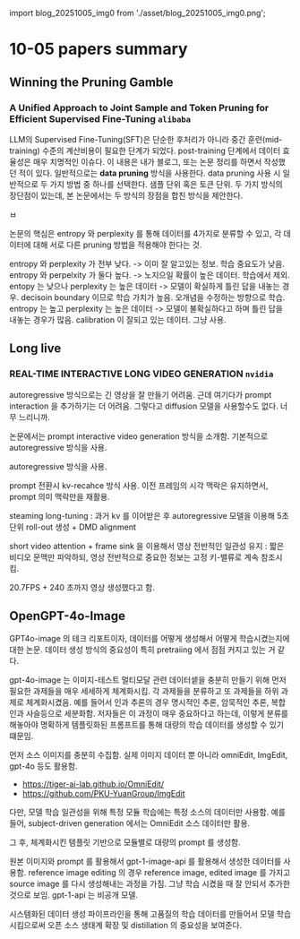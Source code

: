 import blog_20251005_img0 from './asset/blog_20251005_img0.png';

# 10-05 papers summary

## Winning the Pruning Gamble
### A Unified Approach to Joint Sample and Token Pruning for Efficient Supervised Fine-Tuning  `alibaba`

LLM의 Supervised Fine-Tuning(SFT)은 단순한 후처리가 아니라 중간 훈련(mid-training) 수준의 계산비용이 필요한 단계가 되었다. post-training 단계에서 데이터 효율성은 매우 치명적인 이슈다. 이 내용은 내가 블로그, 또는 논문 정리를 하면서 작성했던 적이 있다. 일반적으로는 **data pruning** 방식을 사용한다. data pruning 사용 시 일반적으로 두 가지 방법 중 하나를 선택한다. 샘플 단위 혹은 토큰 단위. 두 가지 방식의 장단점이 있는데, 본 논문에서는 두 방식의 장점을 합친 방식을 제안한다.

ㅂ

논문의 핵심은 entropy 와 perplexity 를 통해 데이터를 4가지로 분류할 수 있고, 각 데이터에 대해 서로 다른 pruning 방법을 적용해야 한다는 것. 

entropy 와 perplexity 가 전부 낮다. -> 이미 잘 알고있는 정보. 학습 중요도가 낮음.
entropy 와 perpelxity 가 둘다 높다. -> 노지으일 확률이 높은 데이터. 학습에서 제외.
entopy 는 낮으나 perplexity 는 높은 데이터 -> 모델이 확실하게 틀린 답을 내놓는 경우. decisoin boundary 이므로 학습 가치가 높음. 오개념을 수정하는 방향으로 학습.
entropy 는 높고 perplexity 는 높은 데이터 -> 모델이 불확실하다고 하며 틀린 답을 내놓는 경우가 많음. calibration 이 잘되고 있는 데이터. 그냥 사용.

## Long live
### REAL-TIME INTERACTIVE LONG VIDEO GENERATION `nvidia`

autoregressive 방식으로는 긴 영상을 잘 만들기 어려움. 근데 여기다가 prompt interaction 을 추가하기는 더 어려움. 그렇다고 diffusion 모델을 사용할수도 없다. 너무 느리니까.

논문에서는 prompt interactive video generation 방식을 소개함. 기본적으로 autoregressive 방식을 사용. 

autoregressive 방식을 사용.

prompt 전환시 kv-recahce 방식 사용. 이전 프레임의 시각 맥락은 유지하면서, prompt 의미 맥락만을 재활용.

steaming long-tuning : 과거 kv 를 이어받은 후 autoregressive 모델을 이용해 5초 단위 roll-out 생성 + DMD alignment

short video attention + frame sink 을 이용해서 영상 전반적인 일관성 유지 : 짧은 비디오 문맥만 파악하되, 영상 전반적으로 중요한 정보는 고정 키-밸류로 계속 참조시킴.

20.7FPS + 240 초까지 영상 생성했다고 함.

## OpenGPT-4o-Image

GPT4o-image 의 테크 리포트이자, 데이터를 어떻게 생성해서 어떻게 학습시켰는지에 대한 논문. 데이터 생성 방식의 중요성이 특히 pretraiing 에서 점점 커지고 있는 거 같다.

gpt-4o-image 는 이미지-테스트 멀티모달 관련 데이터셑을  충분히 만들기 위해 먼저 필요한 과제들을 매우 세세하게 체계화시킴. 각 과제들을 분류하고 또 과제들을 하위 과제로 체계화시켰음. 예를 들어서 인과 추론의 경우 명시적인 추론, 암묵적인 추론, 복합 인과 사슬등으로 세분화함. 저자들은 이 과정이 매우 중요하다고 하는데, 이렇게 분류를 해놓아야 명확하게 템플릿화된 프롬프트를 통해 대량의 학습 데이터를 생성할 수 있기 떄문임.

먼저 소스 이미지를 충분히 수집함. 실제 이미지 데이터 뿐 아니라 omniEdit, ImgEdit, gpt-4o 등도 활용함.
- https://tiger-ai-lab.github.io/OmniEdit/
- https://github.com/PKU-YuanGroup/ImgEdit

다만, 모델 학습 일관성을 위해 특정 모듈 학습에는 특정 소스의 데이터만 사용함. 예를 들어, subject-driven generation 에서는 OmniEdit 소스 데이터만 활용.

그 후, 체계화시킨 템플릿 기반으로 모듈별로 대량의 prompt 를 생성함. 

원본 이미지와 prompt 를 활용해서 gpt-1-image-api 를 활용해서 생성한 데이터를 사용함. reference image editing 의 경우 reference image, edited image 를 가지고 source image 를 다시 생성해내는 과정을 가짐. 그냥 학습 시켰을 때 잘 안되서 추가한 것으로 보임. gpt-1-api 는 비공개 모델. 

시스템화된 데이터 생성 파이프라인을 통해 고품질의 학습 데이터를 만들어서 모델 학습시킴으로써 오픈 소스 생태계 확장 및 distillation 의 중요성을 보여준다.
